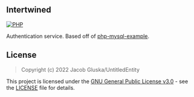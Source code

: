 ## Intertwined

[![PHP](https://img.shields.io/badge/language-PHP-787cb5.svg?style=plastic)](https://en.wikipedia.org/wiki/PHP) 

Authentication service. Based off of [php-mysql-example](https://github.com/UntitledEntity/php-mysql-example).

## License

> Copyright (c) 2022 Jacob Gluska/UntitledEntity

This project is licensed under the [GNU General Public License v3.0](https://choosealicense.com/licenses/gpl-3.0/) - see the [LICENSE](https://github.com/UntitledEntity/intertwined-web/blob/main/LICENSE) file for details.
